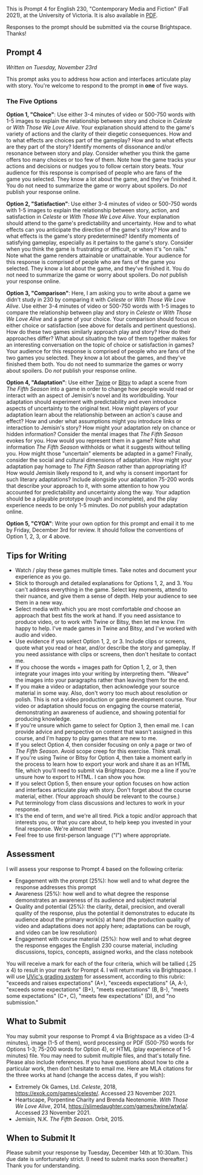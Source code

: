 This is Prompt 4 for English 230, "Contemporary Media and Fiction" (Fall 2021), at the University of Victoria. It is also available in [PDF](prompt4.pdf). 

Responses to the prompt should be submitted via the course Brightspace. Thanks! 

## Prompt 4

*Written on Tuesday, November 23rd*

This prompt asks you to address how action and interfaces articulate play with story. You're welcome to respond to the prompt in **one** of five ways. 

### The Five Options 

**Option 1, "Choice"**: Use either 3-4 minutes of video or 500-750 words with 1-5 images to explain the relationship between story and choice in *Celeste* or *With Those We Love Alive*. Your explanation should attend to the game's variety of actions and the clarity of their diegetic consequences. How and to what effects are choices part of the gameplay? How and to what effects are they part of the story? Identify moments of dissonance and/or resonance between story and play. Consider whether you think the game offers too many choices or too few of them. Note how the game tracks your actions and decisions or nudges you to follow certain story beats. Your audience for this response is comprised of people who are fans of the game you selected. They know a lot about the game, and they've finished it. You do not need to summarize the game or worry about spoilers. Do *not* publish your response online. 

**Option 2, "Satisfaction"**: Use either 3-4 minutes of video or 500-750 words with 1-5 images to explain the relationship between story, action, and satisfaction in *Celeste* or *With Those We Love Alive*. Your explanation should attend to the game's predictability and uncertainty. How and to what effects can you anticipate the direction of the game's story? How and to what effects is the game's story predetermined? Identify moments of satisfying gameplay, especially as it pertains to the game's story. Consider when you think the game is frustrating or difficult, or when it's "on rails." Note what the game renders attainable or unattainable. Your audience for this response is comprised of people who are fans of the game you selected. They know a lot about the game, and they've finished it. You do not need to summarize the game or worry about spoilers. Do *not* publish your response online.

**Option 3, "Comparison"**: Here, I am asking you to write about a game we didn't study in 230 by comparing it with *Celeste* or *With Those We Love Alive*. Use either 3-4 minutes of video or 500-750 words with 1-5 images to compare the relationship between play and story in *Celeste* or *With Those We Love Alive* and a game of your choice. Your comparison should focus on either choice or satisfaction (see above for details and pertinent questions). How do these two games similarly approach play and story? How do their approaches differ? What about situating the two of them together makes for an interesting conversation on the topic of choice or satisfaction in games? Your audience for this response is comprised of people who are fans of the two games you selected. They know a lot about the games, and they've finished them both. You do not need to summarize the games or worry about spoilers. Do *not* publish your response online. 

**Option 4, "Adaptation"**: Use either [Twine](https://twinery.org/) or [Bitsy](https://ledoux.itch.io/bitsy) to adapt a scene from *The Fifth Season* into a game in order to change how people would read or interact with an aspect of Jemisin's novel and its worldbuilding. Your adaptation should experiment with predictability and even introduce aspects of uncertainty to the original text. How might players of your adaptation learn about the relationship between an action's cause and effect? How and under what assumptions might you introduce links or interaction to Jemisin's story? How might your adaptation rely on chance or hidden information? Consider the mental images that *The Fifth Season* evokes for you. How would you represent them in a game? Note what information *The Fifth Season* withholds or what it suggests without telling you. How might those "uncertain" elements be adapted in a game? Finally, consider the social and cultural dimensions of adaptation. How might your adaptation pay homage to *The Fifth Season* rather than appropriating it? How would Jemisin likely respond to it, and why is consent important for such literary adaptations? Include alongside your adaptation 75-200 words that describe your approach to it, with some attention to how you accounted for predictability and uncertainty along the way. Your adaption should be a playable prototype (rough and incomplete), and the play experience needs to be only 1-5 minutes. Do *not* publish your adaptation online.  

**Option 5, "CYOA"**: Write your own option for this prompt and email it to me by Friday, December 3rd for review. It should follow the conventions of Option 1, 2, 3, or 4 above.  

## Tips for Writing 
 
* Watch / play these games multiple times. Take notes and document your experience as you go. 
* Stick to thorough and detailed explanations for Options 1, 2, and 3. You can't address everything in the game. Select key moments, attend to their nuance, and give them a sense of depth. Help your audience to see them in a new way.  
* Select media with which you are most comfortable *and* choose an approach that best fits the work at hand. If you need assistance to produce video, or to work with Twine or Bitsy, then let me know. I'm happy to help. I've made games in Twine and Bitsy, and I've worked with audio and video. 
* Use evidence if you select Option 1, 2, or 3. Include clips or screens, quote what you read or hear, and/or describe the story and gameplay. If you need assistance with clips or screens, then don't hesitate to contact me. 
* If you choose the words + images path for Option 1, 2, or 3, then integrate your images into your writing by interpreting them. "Weave" the images into your paragraphs rather than leaving them for the end.  
* If you make a video or adaptation, then acknowledge your source material in some way. Also, don't worry too much about resolution or polish. This is not a video production or game development course. Your video or adaptation should focus on engaging the course material, demonstrating an awareness of audience, and showing potential for producing knowledge. 
* If you're unsure which game to select for Option 3, then email me. I can provide advice and perspective on content that wasn't assigned in this course, and I'm happy to play games that are new to me. 
* If you select Option 4, then consider focusing on only a page or two of *The Fifth Season*. Avoid scope creep for this exercise. Think small. 
* If you're using Twine or Bitsy for Option 4, then take a moment early in the process to learn how to export your work and share it as an HTML file, which you'll need to submit via Brightspace. Drop me a line if you're unsure how to export to HTML. I can show you how. 
* If you select Option 5, then ensure your option focuses on how action and interfaces articulate play with story. Don't forget about the course material, either. (Your approach should be relevant to the course.)
* Put terminology from class discussions and lectures to work in your response. 
* It's the end of term, and we're all tired. Pick a topic and/or approach that interests you, or that you care about, to help keep you invested in your final response. We're almost there!  
* Feel free to use first-person language ("I") where appropriate. 

## Assessment 

I will assess your response to Prompt 4 based on the following criteria: 

* Engagement with the prompt (25%): how well and to what degree the response addresses this prompt 
* Awareness (25%): how well and to what degree the response demonstrates an awareness of its audience and subject material 
* Quality and potential (25%): the clarity, detail, precision, and overall quality of the response, plus the potential it demonstrates to educate its audience about the primary work(s) at hand (the production quality of video and adaptations does not apply here; adaptations can be rough, and video can be low resolution)
* Engagement with course material (25%): how well and to what degree the response engages the English 230 course material, including discussions, topics, concepts, assigned works, and the class notebook 

You will receive a mark for each of the four criteria, which will be tallied (.25 x 4) to result in your mark for Prompt 4. I will return marks via Brightspace. I will use [UVic's grading system](https://www.uvic.ca/calendar/undergrad/index.php#/policy/S1AAgoGuV?bc=true&bcCurrent=14%20-%20Grading&bcGroup=Undergraduate%20Academic%20Regulations&bcItemType=policies) for assessment, according to this rubric: "exceeds and raises expectations" (A+), "exceeds expectations" (A, A-), "exceeds some expectations" (B+), "meets expectations" (B, B-), "meets some expectations" (C+, C), "meets few expectations" (D), and "no submission." 

## What to Submit 

You may submit your response to Prompt 4 via Brightspace as a video (3-4 minutes), image (1-5 of them), word processing or PDF (500-750 words for Options 1-3; 75-200 words for Option 4), or HTML (play experience of 1-5 minutes) file. You may need to submit multiple files, and that's totally fine. Please also include references. If you have questions about how to cite a particular work, then don’t hesitate to email me. Here are MLA citations for the three works at hand (change the access dates, if you wish):

* Extremely Ok Games, Ltd. *Celeste*, 2018, https://exok.com/games/celeste/. Accessed 23 November 2021. 
* Heartscape, Porpentine Charity and Brenda Neotenomie. *With Those We Love Alive*, 2014, https://slimedaughter.com/games/twine/wtwla/. Accessed 23 November 2021.
* Jemisin, N.K. *The Fifth Season*. Orbit, 2015. 

## When to Submit It 

Please submit your response by Tuesday, December 14th at 10:30am. This due date is unfortunately strict. (I need to submit marks soon thereafter.) Thank you for understanding. 
